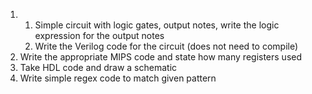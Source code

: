 1. 
	1.  Simple circuit with logic gates, output notes, write the logic expression for the output notes
	2. Write the Verilog code for the circuit (does not need to compile)
2. Write the appropriate MIPS code and state how many registers used
3. Take HDL code and draw a schematic
4. Write simple regex code to match given pattern
